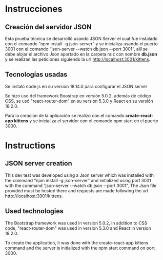 # Instrucciones
## Creación del servidor JSON
Esta prueba técnica se desarrolló usando JSON Server el cual fue instalado con el comando “npm install -g json-server” y se inicializa usando el puerto 3001 con el comando “json-server --watch db.json --port 3001”, allí se debe alojar  el archivo Json aportado en la carpeta raiz con nombre **db.json** y se realizan las peticiones siguiendo la url <http://localhost:3001/kittens>.
## Tecnologías usadas

Se instaló node.js en su versión 18.14.0 para configurar el JSON server

Se hizo uso del framework Boostrap en versión 5.0.2, además de código CSS, se usó "react-router-dom” en su versión 5.3.0 y React en su versión 18.2.0.

Para la creación de la aplicación se realizo con el comando **create-react-app kittens** y se inicializa el servidor con el comando npm start en el puerto 3000.

# Instructions
## JSON server creation
This dev test was developed using a Json server which was installed with the command “npm install -g json-server” and initialized using port 3001 with the command “json-server --watch db.json --port 3001”, The Json file provided must be hosted there and requests are made following the url http://localhost:3001/kittens.
## Used technologies
The Bootstrap framework was used in version 5.0.2, in addition to CSS code, "react-router-dom" was used in version 5.3.0 and React in version 18.2.0.

To create the application, it was done with the create-react-app kittens command and the server is initialized with the npm start command on port 3000.
